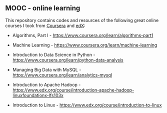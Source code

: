 ## MOOC - online learning

This repository contains codes and resources of the following great online courses I took from [Coursera](https://www.coursera.org/) and [edX](https://www.edx.org/):

* Algorithms, Part I - https://www.coursera.org/learn/algorithms-part1

* Machine Learning - https://www.coursera.org/learn/machine-learning

* Introduction to Data Science in Python - https://www.coursera.org/learn/python-data-analysis

* Managing Big Data with MySQL - https://www.coursera.org/learn/analytics-mysql

* Introduction to Apache Hadoop - https://www.edx.org/course/introduction-apache-hadoop-linuxfoundationx-lfs103x

* Introduction to Linux - https://www.edx.org/course/introduction-to-linux
